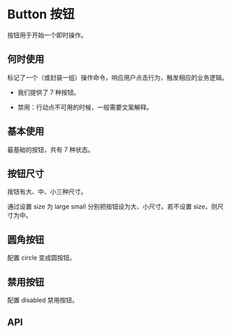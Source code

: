 
# Button 按钮

按钮用于开始一个即时操作。

## 何时使用

标记了一个（或封装一组）操作命令，响应用户点击行为，触发相应的业务逻辑。

- 我们提供了 7 种按钮。

- 禁用：行动点不可用的时候，一般需要文案解释。

## 基本使用

最基础的按钮，共有 7 种状态。

<code src="./demo/base.tsx"></code>

## 按钮尺寸

<!-- 自定义宽高配置不同尺寸按钮。 -->

按钮有大、中、小三种尺寸。

通过设置 size 为 large small 分别把按钮设为大、小尺寸。若不设置 size，则尺寸为中。

<code src="./demo/size.tsx"></code>


## 圆角按钮
配置 circle 变成圆按钮。
<code src="./demo/circle.tsx"></code>


## 禁用按钮
配置 disabled 禁用按钮。
<code src="./demo/disabled.tsx"></code>


## API
<API id="Button"></API>